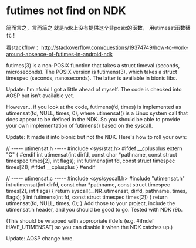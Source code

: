 # futimes not find on NDK


简而言之，言而简之 就是ndk上没有提供这个非posix的函数， 用utimesat函数替代！

看stackflow： http://stackoverflow.com/questions/19374749/how-to-work-around-absence-of-futimes-in-android-ndk


futimes(3) is a non-POSIX function that takes a struct timeval (seconds, microseconds). The POSIX version is futimens(3), which takes a struct timespec (seconds, nanoseconds). The latter is available in bionic libc.

Update: I'm afraid I got a little ahead of myself. The code is checked into AOSP but isn't available yet.

However... if you look at the code, futimens(fd, times) is implemented as utimensat(fd, NULL, times, 0), where utimensat() is a Linux system call that does appear to be defined in the NDK. So you should be able to provide your own implementation of futimens() based on the syscall.

Update: It made it into bionic but not the NDK. Here's how to roll your own:

// ----- utimensat.h -----
#include <sys/stat.h>
#ifdef __cplusplus
extern "C" {
#endif
int utimensat(int dirfd, const char *pathname,
        const struct timespec times[2], int flags);
int futimens(int fd, const struct timespec times[2]);
#ifdef __cplusplus
}
#endif

// ----- utimensat.c -----
#include <sys/syscall.h>
#include "utimensat.h"
int utimensat(int dirfd, const char *pathname,
        const struct timespec times[2], int flags) {
    return syscall(__NR_utimensat, dirfd, pathname, times, flags);
}
int futimens(int fd, const struct timespec times[2]) {
    return utimensat(fd, NULL, times, 0);
}
Add those to your project, include the utimensat.h header, and you should be good to go. Tested with NDK r9b.

(This should be wrapped with appropriate ifdefs (e.g. #ifndef HAVE_UTIMENSAT) so you can disable it when the NDK catches up.)

Update: AOSP change here.
